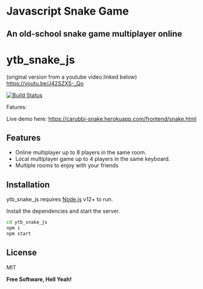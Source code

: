 # Javascript Snake Game
## An old-school snake game multiplayer online

# ytb_snake_js 
(original version from a youtube video linked below)
https://youtu.be/J42SZXS-_Qo

[![Build Status](https://travis-ci.org/rcarubbi/ytb_snake_js.svg?branch=master)](https://travis-ci.org/rcarubbi/ytb_snake_js)

Fatures:


Live demo here:
https://carubbi-snake.herokuapp.com/frontend/snake.html

 
## Features

- Online multiplayer up to 8 players in the same room.
- Local multiplayer game up to 4 players in the same keyboard.
- Multiple rooms to enjoy with your friends
 
## Installation

ytb_snake_js requires [Node.js](https://nodejs.org/) v12+ to run.

Install the dependencies and start the server.

```sh
cd ytb_snake_js 
npm i
npm start
```
 
## License

MIT

**Free Software, Hell Yeah!**
